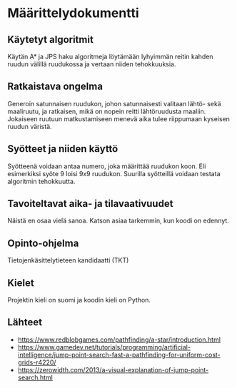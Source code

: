 # Määrittelydokumentti
## Käytetyt algoritmit
Käytän A* ja JPS haku algoritmeja löytämään lyhyimmän reitin kahden ruudun välillä ruudukossa ja vertaan niiden tehokkuuksia.
## Ratkaistava ongelma
Generoin satunnaisen ruudukon, johon satunnaisesti valitaan lähtö- sekä maaliruutu, ja ratkaisen, mikä on nopein reitti lähtöruudusta maaliin. Jokaiseen ruutuun
matkustamiseen menevä aika tulee riippumaan kyseisen ruudun väristä.
## Syötteet ja niiden käyttö
Syötteenä voidaan antaa numero, joka määrittää ruudukon koon. Eli esimerkiksi syöte 9 loisi 9x9 ruudukon. Suurilla syötteillä voidaan testata algoritmin tehokkuutta.
## Tavoiteltavat aika- ja tilavaativuudet
Näistä en osaa vielä sanoa. Katson asiaa tarkemmin, kun koodi on edennyt.
## Opinto-ohjelma
Tietojenkäsittelytieteen kandidaatti (TKT)
## Kielet
Projektin kieli on suomi ja koodin kieli on Python.
## Lähteet
- https://www.redblobgames.com/pathfinding/a-star/introduction.html
- https://www.gamedev.net/tutorials/programming/artificial-intelligence/jump-point-search-fast-a-pathfinding-for-uniform-cost-grids-r4220/
- https://zerowidth.com/2013/a-visual-explanation-of-jump-point-search.html

